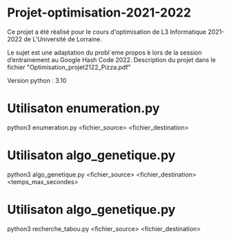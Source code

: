 # Projet-optimisation-2021-2022
Ce projet a été réalisé pour le cours d'optimisation de L3 Informatique 2021-2022 de L'Université de Lorraine.

Le sujet est une adaptation du probl`eme propos ́e lors de la session d’entrainement au Google Hash Code 2022. Description du projet dans le fichier "Optimisation_projet2122_Pizza.pdf"

Version python : 3.10

# Utilisaton enumeration.py
python3 enumeration.py <fichier_source> <fichier_destination>

# Utilisaton algo_genetique.py
python3 algo_genetique.py <fichier_source> <fichier_destination> <temps_max_secondes>

# Utilisaton algo_genetique.py
python3 recherche_tabou.py <fichier_source> <fichier_destination>
